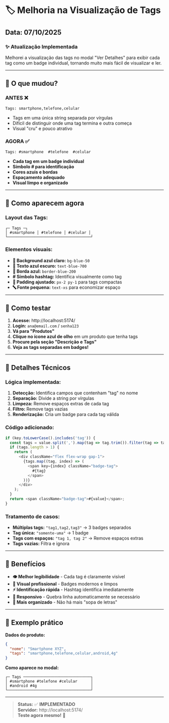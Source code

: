 # 🏷️ Melhoria na Visualização de Tags

## Data: 07/10/2025

### ✨ **Atualização Implementada**

Melhorei a visualização das tags no modal "Ver Detalhes" para exibir cada tag como um badge individual, tornando muito mais fácil de visualizar e ler.

---

## 🔄 **O que mudou?**

### **ANTES** ❌
```
Tags: smartphone,telefone,celular
```
- Tags em uma única string separada por vírgulas
- Difícil de distinguir onde uma tag termina e outra começa
- Visual "cru" e pouco atrativo

### **AGORA** ✅
```
Tags: #smartphone  #telefone  #celular
```
- **Cada tag em um badge individual**
- **Símbolo # para identificação**
- **Cores azuis e bordas**
- **Espaçamento adequado**
- **Visual limpo e organizado**

---

## 🎨 **Como aparecem agora**

### **Layout das Tags:**
```
┌─ Tags ─┐
│ #smartphone │ #telefone │ #celular │
└─────────────────────────────────────┘
```

### **Elementos visuais:**
- **🔵 Background azul claro:** `bg-blue-50`
- **📝 Texto azul escuro:** `text-blue-700` 
- **🔲 Borda azul:** `border-blue-200`
- **# Símbolo hashtag:** Identifica visualmente como tag
- **📏 Padding ajustado:** `px-2 py-1` para tags compactas
- **🔤 Fonte pequena:** `text-xs` para economizar espaço

---

## 🧪 **Como testar**

1. **Acesse:** http://localhost:5174/
2. **Login:** `ana@email.com` / `senha123`  
3. **Vá para "Produtos"**
4. **Clique no ícone azul de olho** em um produto que tenha tags
5. **Procure pela seção "Descrição e Tags"**
6. **Veja as tags separadas em badges!**

---

## 🔧 **Detalhes Técnicos**

### **Lógica implementada:**

1. **Detecção:** Identifica campos que contenham "tag" no nome
2. **Separação:** Divide a string por vírgulas
3. **Limpeza:** Remove espaços extras de cada tag
4. **Filtro:** Remove tags vazias
5. **Renderização:** Cria um badge para cada tag válida

### **Código adicionado:**
```typescript
if (key.toLowerCase().includes('tag')) {
  const tags = value.split(',').map(tag => tag.trim()).filter(tag => tag.length > 0);
  if (tags.length > 1) {
    return (
      <div className="flex flex-wrap gap-1">
        {tags.map((tag, index) => (
          <span key={index} className="badge-tag">
            #{tag}
          </span>
        ))}
      </div>
    );
  }
  return <span className="badge-tag">#{value}</span>;
}
```

### **Tratamento de casos:**
- **Múltiplas tags:** `"tag1,tag2,tag3"` → 3 badges separados
- **Tag única:** `"somente-uma"` → 1 badge
- **Tags com espaços:** `"tag 1, tag 2"` → Remove espaços extras
- **Tags vazias:** Filtra e ignora

---

## 🎯 **Benefícios**

- **👁️ Melhor legibilidade** - Cada tag é claramente visível
- **🎨 Visual profissional** - Badges modernos e limpos
- **⚡ Identificação rápida** - Hashtag identifica imediatamente
- **📱 Responsivo** - Quebra linha automaticamente se necessário
- **🧹 Mais organizado** - Não há mais "sopa de letras"

---

## 📝 **Exemplo prático**

**Dados do produto:**
```json
{
  "nome": "Smartphone XYZ",
  "tags": "smartphone,telefone,celular,android,4g"
}
```

**Como aparece no modal:**
```
┌─ Tags ──────────────────────────────┐
│ #smartphone #telefone #celular      │
│ #android #4g                        │  
└─────────────────────────────────────┘
```

---

> **Status:** ✅ **IMPLEMENTADO**  
> **Servidor:** http://localhost:5174/  
> **Teste agora mesmo!** 🚀